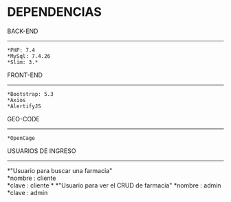 # DEPENDENCIAS #

BACK-END
***
    *PHP: 7.4
    *MySql: 7.4.26
    *Slim: 3.*
    
FRONT-END
***
    *Bootstrap: 5.3
    *Axios
    *AlertifyJS

GEO-CODE
***
    *OpenCage
    
    
USUARIOS DE INGRESO 
***
 *"Usuario para buscar una farmacia"       
    *nombre : cliente                         
    *clave : cliente
    *
*"Usuario para ver el CRUD de farmacia"
   *nombre : admin
   *clave : admin
